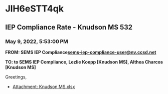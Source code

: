 # JlH6eSTT4qk
## IEP Compliance Rate - Knudson MS 532
### May 9, 2022, 5:53:00 PM
**FROM: SEMS IEP Compliance<sems-iep-compliance-user@nv.ccsd.net>**

**TO: to SEMS IEP Compliance, Lezlie Koepp [Knudson MS], Althea Charcos [Knudson MS]**


Greetings,  





* [Attachment: Knudson MS.xlsx](JlH6eSTT4qk-attachment-1.xlsx)
